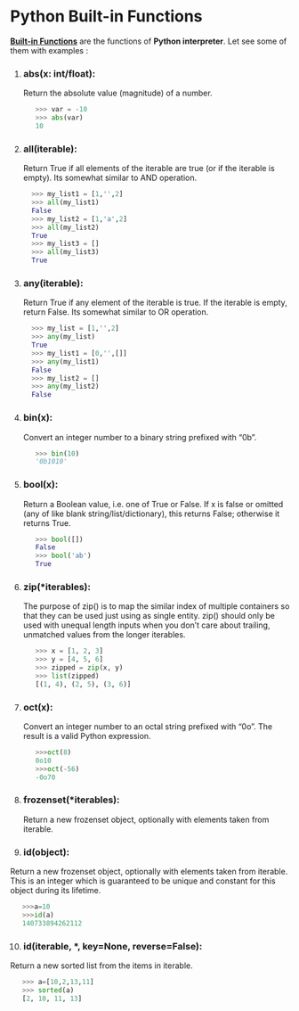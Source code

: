 # Python Built-in Functions
**[Built-in Functions](https://docs.python.org/3/library/functions.html#built-in-funcs)** are the functions of **Python interpreter**. Let see some of them with examples :

1. ### **abs(x: int/float)**:
   Return the absolute value (magnitude) of a number.
   ```python
      >>> var = -10
      >>> abs(var)
      10 
    ```

2. ### **all(iterable)**:
    Return True if all elements of the iterable are true (or if the iterable is empty).
    Its somewhat similar to AND operation.
    ``` python
      >>> my_list1 = [1,'',2]
      >>> all(my_list1)
      False
      >>> my_list2 = [1,'a',2]
      >>> all(my_list2)        
      True
      >>> my_list3 = []        
      >>> all(my_list3) 
      True
    ```

3. ### **any(iterable)**:
    Return True if any element of the iterable is true. If the iterable is empty, return False.
    Its somewhat similar to OR operation.
    ``` python
      >>> my_list = [1,'',2]
      >>> any(my_list)
      True
      >>> my_list1 = [0,'',[]]
      >>> any(my_list1)
      False
      >>> my_list2 = []        
      >>> any(my_list2) 
      False
    ```
    
4. ### **bin(x)**:
   Convert an integer number to a binary string prefixed with “0b”.
   ```python
      >>> bin(10)
      '0b1010'
    ```

5. ### **bool(x)**:
   Return a Boolean value, i.e. one of True or False. If x is false or omitted (any of like blank string/list/dictionary), this returns False; otherwise it returns True. 
   ```python
      >>> bool([])
      False
      >>> bool('ab')
      True 
   ```

6. ### **zip(*iterables)**:
   The purpose of zip() is to map the similar index of multiple containers so that they can be used just using as single entity. zip() should only be used with unequal length      inputs when you don’t care about trailing, unmatched values from the longer iterables.
   ```python
      >>> x = [1, 2, 3]
      >>> y = [4, 5, 6]
      >>> zipped = zip(x, y)
      >>> list(zipped)
      [(1, 4), (2, 5), (3, 6)]
    ```

7. ### **oct(x)**:
   Convert an integer number to an octal string prefixed with “0o”. The result is a valid Python expression.
   ```python
      >>>oct(8)
      0o10
      >>>oct(-56)
      -0o70
    ```

8. ### **frozenset(*iterables)**:
   Return a new frozenset object, optionally with elements taken from iterable.
   
   
9. ### **id(object)**:
Return a new frozenset object, optionally with elements taken from iterable. This is an integer which is guaranteed to be unique and constant for this object during its        lifetime.
```python
   >>>a=10
   >>>id(a)
   140733894262112
``` 

10. ### **id(iterable, *, key=None, reverse=False)**:
Return a new sorted list from the items in iterable.
```python
   >>> a=[10,2,13,11]
   >>> sorted(a)
   [2, 10, 11, 13]
```
